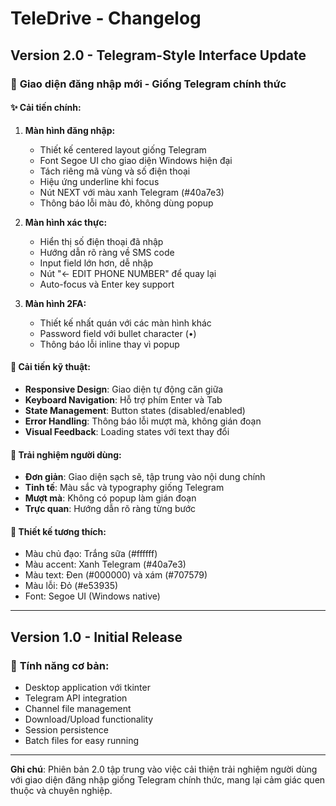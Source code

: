 # TeleDrive - Changelog

## Version 2.0 - Telegram-Style Interface Update

### 🎨 **Giao diện đăng nhập mới - Giống Telegram chính thức**

#### ✨ **Cải tiến chính:**

1. **Màn hình đăng nhập:**
   - Thiết kế centered layout giống Telegram
   - Font Segoe UI cho giao diện Windows hiện đại
   - Tách riêng mã vùng và số điện thoại
   - Hiệu ứng underline khi focus
   - Nút NEXT với màu xanh Telegram (#40a7e3)
   - Thông báo lỗi màu đỏ, không dùng popup

2. **Màn hình xác thực:**
   - Hiển thị số điện thoại đã nhập
   - Hướng dẫn rõ ràng về SMS code
   - Input field lớn hơn, dễ nhập
   - Nút "← EDIT PHONE NUMBER" để quay lại
   - Auto-focus và Enter key support

3. **Màn hình 2FA:**
   - Thiết kế nhất quán với các màn hình khác
   - Password field với bullet character (•)
   - Thông báo lỗi inline thay vì popup

#### 🔧 **Cải tiến kỹ thuật:**

- **Responsive Design**: Giao diện tự động căn giữa
- **Keyboard Navigation**: Hỗ trợ phím Enter và Tab
- **State Management**: Button states (disabled/enabled)
- **Error Handling**: Thông báo lỗi mượt mà, không gián đoạn
- **Visual Feedback**: Loading states với text thay đổi

#### 🎯 **Trải nghiệm người dùng:**

- **Đơn giản**: Giao diện sạch sẽ, tập trung vào nội dung chính
- **Tinh tế**: Màu sắc và typography giống Telegram
- **Mượt mà**: Không có popup làm gián đoạn
- **Trực quan**: Hướng dẫn rõ ràng từng bước

#### 📱 **Thiết kế tương thích:**

- Màu chủ đạo: Trắng sữa (#ffffff)
- Màu accent: Xanh Telegram (#40a7e3)
- Màu text: Đen (#000000) và xám (#707579)
- Màu lỗi: Đỏ (#e53935)
- Font: Segoe UI (Windows native)

---

## Version 1.0 - Initial Release

### 🚀 **Tính năng cơ bản:**
- Desktop application với tkinter
- Telegram API integration
- Channel file management
- Download/Upload functionality
- Session persistence
- Batch files for easy running

---

**Ghi chú**: Phiên bản 2.0 tập trung vào việc cải thiện trải nghiệm người dùng với giao diện đăng nhập giống Telegram chính thức, mang lại cảm giác quen thuộc và chuyên nghiệp.
